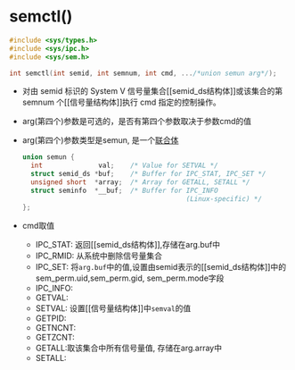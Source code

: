 # semctl()

```c
#include <sys/types.h>
#include <sys/ipc.h>
#include <sys/sem.h>

int semctl(int semid, int semnum, int cmd, .../*union semun arg*/);
```

- 对由 semid 标识的 System V 信号量集合[[semid_ds结构体]]或该集合的第 semnum 个[[信号量结构体]]执行 cmd 指定的控制操作。
- arg(第四个)参数是可选的，是否有第四个参数取决于参数cmd的值
- arg(第四个)参数类型是semun, 是一个[联合体](c++_union.md)

  ```c
  union semun {
    int              val;    /* Value for SETVAL */
    struct semid_ds *buf;    /* Buffer for IPC_STAT, IPC_SET */
    unsigned short  *array;  /* Array for GETALL, SETALL */
    struct seminfo  *__buf;  /* Buffer for IPC_INFO
                                           (Linux-specific) */
  };
  ```
  
- cmd取值 
  - IPC_STAT: 返回[[semid_ds结构体]],存储在arg.buf中
  - IPC_RMID: 从系统中删除信号量集合
  - IPC_SET: 将`arg.buf`中的值,设置由semid表示的[[semid_ds结构体]]中的sem_perm.uid,sem_perm.gid, sem_perm.mode字段
  - IPC_INFO:
  - GETVAL:
  - SETVAL: 设置[[信号量结构体]]中`semval`的值
  - GETPID:
  - GETNCNT:
  - GETZCNT:
  - GETALL:取该集合中所有信号量值, 存储在arg.array中
  - SETALL:
  